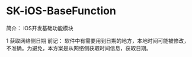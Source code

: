# SK-iOS-BaseFunction
简介：
	iOS开发基础功能模块

1 获取网络侧日期
前记：
	软件中有需要用到日期的地方，本地时间可能被修改，不准确。为避免，本方案是从网络侧获取时间信息，获取日期。

